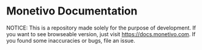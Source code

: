 # Monetivo Documentation
NOTICE: This is a repository made solely for the purpose of development. If you want to see browseable version, just visit https://docs.monetivo.com. If you found some inaccuracies or bugs, file an issue.
